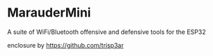 # MarauderMini
A suite of WiFi/Bluetooth offensive and defensive tools for the ESP32

enclosure by https://github.com/trisp3ar